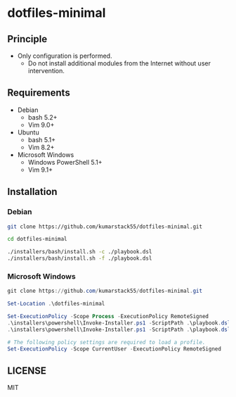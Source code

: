 # dotfiles-minimal

## Principle

- Only configuration is performed.
    - Do not install additional modules from the Internet without user intervention.

## Requirements

- Debian
    - bash 5.2+
    - Vim 9.0+
- Ubuntu
    - bash 5.1+
    - Vim 8.2+
- Microsoft Windows
    - Windows PowerShell 5.1+
    - Vim 9.1+

## Installation

### Debian

```bash
git clone https://github.com/kumarstack55/dotfiles-minimal.git

cd dotfiles-minimal

./installers/bash/install.sh -c ./playbook.dsl
./installers/bash/install.sh -f ./playbook.dsl
```

### Microsoft Windows

```powershell
git clone https://github.com/kumarstack55/dotfiles-minimal.git

Set-Location .\dotfiles-minimal

Set-ExecutionPolicy -Scope Process -ExecutionPolicy RemoteSigned
.\installers\powershell\Invoke-Installer.ps1 -ScriptPath .\playbook.dsl -WhatIf
.\installers\powershell\Invoke-Installer.ps1 -ScriptPath .\playbook.dsl

# The following policy settings are required to load a profile.
Set-ExecutionPolicy -Scope CurrentUser -ExecutionPolicy RemoteSigned
```

## LICENSE

MIT
